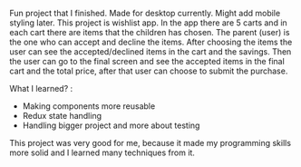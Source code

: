 Fun project that I finished. Made for desktop currently. Might add mobile styling later.
This project is wishlist app. In the app there are 5 carts and in each cart there are items that the children has chosen. The parent (user) is the one who can accept and decline the items. After choosing the items the user can see the accepted/declined items in the cart and the savings. Then the user can go to the final screen and see the accepted items in the final cart and the total price, after that user can choose to submit the purchase.

What I learned? :
* Making components more reusable
* Redux state handling
* Handling bigger project and more about testing

This project was very good for me, because it made my programming skills more solid and I learned many techniques from it.
